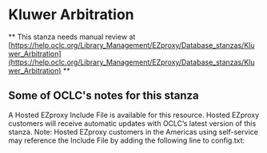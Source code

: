 # Kluwer Arbitration
** This stanza needs manual review at [https://help.oclc.org/Library_Management/EZproxy/Database_stanzas/Kluwer_Arbitration](https://help.oclc.org/Library_Management/EZproxy/Database_stanzas/Kluwer_Arbitration) **

## Some of OCLC's notes for this stanza

A Hosted EZproxy Include File is available for this resource. Hosted EZproxy customers will receive automatic updates with OCLC&rsquo;s latest version of this stanza. Note: Hosted EZproxy customers in the Americas using self-service may reference the Include File by adding the following line to config.txt:

&nbsp;
